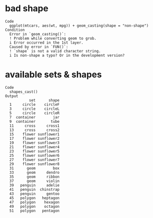 # bad shape

    Code
      ggplot(mtcars, aes(wt, mpg)) + geom_casting(shape = "non-shape")
    Condition
      Error in `geom_casting()`:
      ! Problem while converting geom to grob.
      i Error occurred in the 1st layer.
      Caused by error in `FUN()`:
      ! `shape` is not a valid character string.
      i Is non-shape a typo? Or in the development version?

# available sets & shapes

    Code
      shapes_cast()
    Output
               set      shape
      1     circle    circleF
      3     circle    circleL
      5     circle    circleR
      7  container        jar
      9  container       tube
      11     cross     cross1
      13     cross     cross2
      15    flower sunflower1
      17    flower sunflower2
      19    flower sunflower3
      21    flower sunflower4
      23    flower sunflower5
      25    flower sunflower6
      27    flower sunflower7
      29    flower sunflower8
      31      geom        box
      33      geom     dendro
      35      geom     ribbon
      37      geom     violin
      39   penguin     adelie
      41   penguin  chinstrap
      43   penguin     gentoo
      45   polygon   heptagon
      47   polygon    hexagon
      49   polygon    octagon
      51   polygon   pentagon

